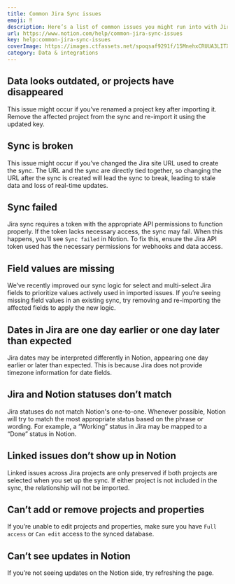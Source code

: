 ```yaml
---
title: Common Jira Sync issues
emoji: ‼️
description: Here’s a list of common issues you might run into with Jira Sync and why they might occur ‼️
url: https://www.notion.com/help/common-jira-sync-issues
key: help:common-jira-sync-issues
coverImage: https://images.ctfassets.net/spoqsaf9291f/15MnehxCRUUA3LITX21Lar/7c80798bd5cce07c4b492cb6543419c7/Troubleshooting_Reference_Visuals.png
category: Data & integrations
---
```


## Data looks outdated, or projects have disappeared

This issue might occur if you’ve renamed a project key after importing it. Remove the affected project from the sync and re-import it using the updated key.

## Sync is broken

This issue might occur if you’ve changed the Jira site URL used to create the sync. The URL and the sync are directly tied together, so changing the URL after the sync is created will lead the sync to break, leading to stale data and loss of real-time updates.

## Sync failed

Jira sync requires a token with the appropriate API permissions to function properly. If the token lacks necessary access, the sync may fail. When this happens, you'll see `Sync failed` in Notion. To fix this, ensure the Jira API token used has the necessary permissions for webhooks and data access.

## Field values are missing

We’ve recently improved our sync logic for select and multi-select Jira fields to prioritize values actively used in imported issues. If you’re seeing missing field values in an existing sync, try removing and re-importing the affected fields to apply the new logic.

## Dates in Jira are one day earlier or one day later than expected

Jira dates may be interpreted differently in Notion, appearing one day earlier or later than expected. This is because Jira does not provide timezone information for date fields.

## Jira and Notion statuses don’t match

Jira statuses do not match Notion's one-to-one. Whenever possible, Notion will try to match the most appropriate status based on the phrase or wording. For example, a “Working” status in Jira may be mapped to a “Done” status in Notion.

## Linked issues don’t show up in Notion

Linked issues across Jira projects are only preserved if both projects are selected when you set up the sync. If either project is not included in the sync, the relationship will not be imported.

## Can’t add or remove projects and properties

If you’re unable to edit projects and properties, make sure you have `Full access` or `Can edit` access to the synced database.

## Can’t see updates in Notion

If you’re not seeing updates on the Notion side, try refreshing the page.
